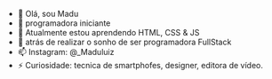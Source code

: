- 👋 Olá, sou Madu
- 👀 programadora iniciante
- 🌱 Atualmente estou aprendendo HTML, CSS & JS
- 💞️ atrás de realizar o sonho de ser programadora FullStack
- 📫 Instagram: @_Maduluiz
- ⚡ Curiosidade: tecnica de smartphofes, designer, editora de vídeo.
